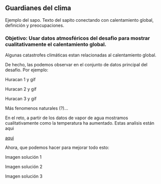 ## Guardianes del clima

Ejemplo del sapo.
Texto del sapito conectando con calentamiento global, definición y preocupaciones. 


### Objetivo: Usar datos atmosféricos del desafio para mostrar cualitativamente el calentamiento global.

Algunas catastrofes climáticas estan relacionadas al calentamiento global.

De hecho, las podemos observar en el conjunto de datos principal del desafio. Por ejemplo:

Huracan 1 y gif

Huracan 2 y gif

Huracan 3 y gif

Más fenomenos naturales (?)...

En el reto, a partir de los datos de vapor de agua mostramos cualitativamente como la temperatura ha aumentado. Estas analisis están aqui

[aqui](./discusion_tecnica.md)

Ahora, que podemos hacer para mejorar todo esto:


Imagen solución 1

Imagen solución 2

Imagen solución 3



